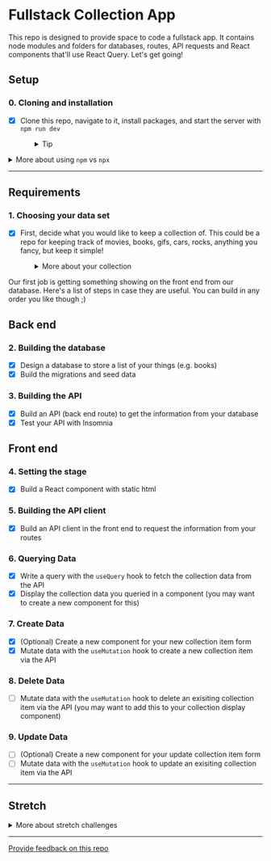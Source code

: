 # Fullstack Collection App

This repo is designed to provide space to code a fullstack app. It contains node modules and folders for databases, routes, API requests and React components that'll use React Query. Let's get going!

## Setup

### 0. Cloning and installation

- [x] Clone this repo, navigate to it, install packages, and start the server with `npm run dev`
  <details style="padding-left: 2em">
    <summary>Tip</summary>

  You may also want to start a new branch

  ```sh
  cd my-fullstack-collection
  npm i
  git checkout -b <branchname>
  npm run dev
  ```

  </details>

<details>
  <summary>More about using <code>npm</code> vs <code>npx</code></summary>

- When running knex, run `npm run knex <command>`, e.g. `npm run knex migrate:latest` rather than using `npx`
</details>

---

## Requirements

### 1. Choosing your data set

- [x] First, decide what you would like to keep a collection of. This could be a repo for keeping track of movies, books, gifs, cars, rocks, anything you fancy, but keep it simple!
  <details style="padding-left: 2em">
    <summary>More about your collection</summary>

  **Note:** the aim is to have some simple data. If you think you might need more than one database table, or have lots of details you want to store, how could you simplify the information you're keeping track of? Leave more complex data until later in the project. For example, I want to keep track of books that I want to read, ones that I have read, and ones that I own. To start with though, let's keep track of the books themselves. My data might look like:

  | id  | title                            | author           |
  | --- | -------------------------------- | ---------------- |
  | 1   | Ready Player One                 | Ernest Cline     |
  | 2   | Throwing Rocks at the Google Bus | Douglas Rushkoff |

Our first job is getting something showing on the front end from our database. Here's a list of steps in case they are useful. You can build in any order you like though ;)

## Back end

### 2. Building the database

- [x] Design a database to store a list of your things (e.g. books)
- [x] Build the migrations and seed data

### 3. Building the API

- [x] Build an API (back end route) to get the information from your database
- [x] Test your API with Insomnia

## Front end

### 4. Setting the stage

- [x] Build a React component with static html

### 5. Building the API client

- [x] Build an API client in the front end to request the information from your routes

### 6. Querying Data

- [x] Write a query with the `useQuery` hook to fetch the collection data from the API
- [x] Display the collection data you queried in a component (you may want to create a new component for this)

### 7. Create Data

- [x] (Optional) Create a new component for your new collection item form
- [x] Mutate data with the `useMutation` hook to create a new collection item via the API

### 8. Delete Data

- [ ] Mutate data with the `useMutation` hook to delete an exisiting collection item via the API (you may want to add this to your collection display component)

### 9. Update Data

- [ ] (Optional) Create a new component for your update collection item form
- [ ] Mutate data with the `useMutation` hook to update an exisiting collection item via the API

---

## Stretch

<details>
  <summary>More about stretch challenges</summary>
  
  - Forms can be tough to build accessibly. First ensure all parts of your form can be reached and used with keyboard-only navigation. Then test your form page with the WAVE browser extension, and fix any accessibility issues it detects
  - Is there any complex data you chose to not include earlier or any way you could expand this dataset?
    - You might have some other information (e.g. unread books vs. read books) that should be included in your database design, and this may require adjusting your database design
  - Could you add an external API (maybe an inspirational quote in the footer?)
  - If you haven't already, CSS!
</details>

---

[Provide feedback on this repo](https://docs.google.com/forms/d/e/1FAIpQLSfw4FGdWkLwMLlUaNQ8FtP2CTJdGDUv6Xoxrh19zIrJSkvT4Q/viewform?usp=pp_url&entry.1958421517=my-fullstack-collection-query)
